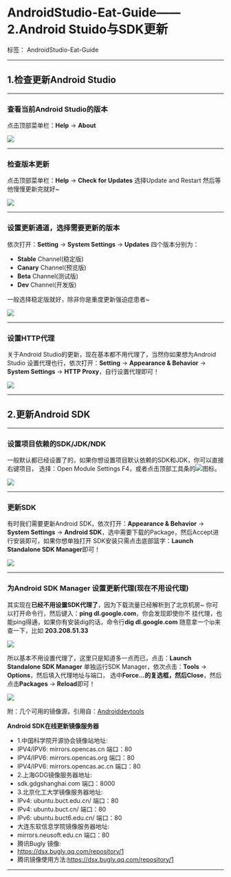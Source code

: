 ﻿# AndroidStudio-Eat-Guide—— 2.Android Stuido与SDK更新

标签： AndroidStudio-Eat-Guide


----------

## 1.检查更新Android Studio


----------


### 查看当前Android Studio的版本

> 
点击顶部菜单栏：**Help** -> **About**

![][1]


----------

### 检查版本更新

> 
点击顶部菜单栏：**Help** -> **Check for Updates** 选择Update and Restart
然后等他慢慢更新完就好~

![][2]


----------


### 设置更新通道，选择需要更新的版本

> 
依次打开：**Setting** -> **System Settings** -> **Updates**
四个版本分别为：
> 
- **Stable** Channel(稳定版)
- **Canary** Channel(预览版)
- **Beta** Channel(测试版)
- **Dev** Channel(开发版)
>
一般选择稳定版就好，除非你是重度更新强迫症患者~

![][3]

----------

### 设置HTTP代理

> 
关于Android Studio的更新，现在基本都不用代理了，当然你如果想为Android Studio
设置代理也行，依次打开：**Setting** -> **Appearance & Behavior** -> **System Settings**
-> **HTTP Proxy**，自行设置代理即可！

![][4]



----------

## 2.更新Android SDK


----------


### 设置项目依赖的SDK/JDK/NDK

> 
一般默认都已经设置了的，如果你想设置项目默认依赖的SDK和JDK，你可以直接右键项目，
选择：Open Module Settings F4，或者点击顶部工具条的![][5]图标。

![][6]


----------


### 更新SDK

> 
有时我们需要更新Android SDK，依次打开：**Appearance & Behavior** -> **System Settings**
-> **Android SDK**，选中需要下载的Package，然后Accept进行安装即可，如果你想单独打开
SDK安装只需点击底部篮字：**Launch Standalone SDK Manager**即可！

![][7]


----------

### 为Android SDK Manager 设置更新代理(现在不用设代理)

> 
其实现在**已经不用设置SDK代理了**，因为下载流量已经解析到了北京机房~
你可以打开命令行，然后键入：**ping dl.google.com**，你会发现即使你不
挂代理，也能ping得通，如果你有安装dig的话，命令行**dig dl.google.com**
随意拿一个ip来查一下，比如 **203.208.51.33**

![][8]

> 
所以基本不用设置代理了，这里只是知道多一点而已，点击：**Launch Standalone SDK Manager**
单独运行SDK Manager，依次点击：**Tools** -> **Options**，然后填入代理地址与端口，
选中**Force...**的复选框，然后**Close**，然后点击**Packages** -> **Reload**即可！

![][9]

附：几个可用的镜像源，引用自：[Androiddevtools][10]

**Android SDK在线更新镜像服务器**

- 1.中国科学院开源协会镜像站地址:
 - IPV4/IPV6: mirrors.opencas.cn 端口：80
 - IPV4/IPV6: mirrors.opencas.org 端口：80
 - IPV4/IPV6: mirrors.opencas.ac.cn 端口：80
- 2.上海GDG镜像服务器地址:
 - sdk.gdgshanghai.com 端口：8000
- 3.北京化工大学镜像服务器地址:
 - IPv4: ubuntu.buct.edu.cn/ 端口：80
 - IPv4: ubuntu.buct.cn/ 端口：80
 - IPv6: ubuntu.buct6.edu.cn/ 端口：80
- 大连东软信息学院镜像服务器地址:
 - mirrors.neusoft.edu.cn 端口：80
- 腾讯Bugly 镜像:
 - https://dsx.bugly.qq.com/repository/1
 - 腾讯镜像使用方法:https://dsx.bugly.qq.com/repository/1


----------


  [1]: http://static.zybuluo.com/coder-pig/1iysvvlg5mfki8a4znjf5qj1/image_1asjqkteegt71lq51dlf1mmp14c09.png
  [2]: http://static.zybuluo.com/coder-pig/8cj5cdr366h6ngos4rzru9px/image_1asjqrq7g1miajps1bul9u01h6vm.png
  [3]: http://static.zybuluo.com/coder-pig/qgjj7weqr57vcvvibbqzleks/image_1ajokq2gl1r06sf65e31iov3ds7b.png
  [4]: http://static.zybuluo.com/coder-pig/me382wxn31meadkbezr8du4i/image_1ajof7bul1dic14s41sqc1gdaf381t.png
  [5]: http://static.zybuluo.com/coder-pig/pc1qjosctsiyihymon27dchd/image_1astfi5gf5rr1g082j2jvf599.png
  [6]: http://static.zybuluo.com/coder-pig/ouz6b0dbpfxpvqj5wjare2fz/image_1astfj8d1mb1s9k8sagt82vnm.png
  [7]: http://static.zybuluo.com/coder-pig/d0hnw52ug3wzxte97yaxel9h/1.png
  [8]: http://static.zybuluo.com/coder-pig/a7pm5vefgamhgpljwl7jkp8c/image_1asthq43mogfm0i1nll13je114824.png
  [9]: http://static.zybuluo.com/coder-pig/q5reyqae91f87k6f4x1qg80w/image_1asti6pob1qanrq1amqpit1nr42h.png
  [10]: http://www.androiddevtools.cn/